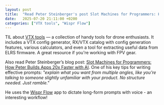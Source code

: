 ```yaml
---
layout: post
title:  "Read Peter Steinberger's post Slot Machines for Programmers: How Peter Builds Apps 20x Faster with AI"
date:   2025-07-20 21:11:00 +0200
categories: ["VTX tools", "Wispr Flow"]
---
```

TIL about [VTX tools](https://vtx.in.ua) — a collection of handy tools for drone enthusiasts. It includes a VTX config generator, RX/VTX catalog with config generation features, various calculators, and even a tool for extracting useful data from ELRS firmware. A great resource if you're working with FPV gear.

Also read Peter Steinberger’s blog post: [Slot Machines for Programmers: How Peter Builds Apps 20x Faster with AI](https://steipete.me/posts/2025/when-ai-meets-madness-peters-16-hour-days). One of his key tips for writing effective prompts: *"explain what you want from multiple angles, like you’re talking to someone slightly unfamiliar with your product. No structure needed. Just ramble."*

He uses the [Wispr Flow](https://x.com/WisprFlow) app to dictate long-form prompts with voice - an interesting workflow!
